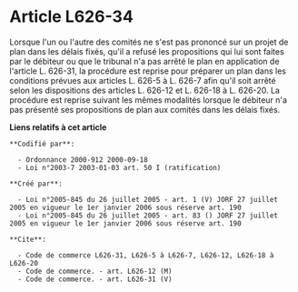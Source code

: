# Article L626-34

Lorsque l'un ou l'autre des comités ne s'est pas prononcé sur un projet de plan dans les délais fixés, qu'il a refusé les
propositions qui lui sont faites par le débiteur ou que le tribunal n'a pas arrêté le plan en application de l'article L.
626-31, la procédure est reprise pour préparer un plan dans les conditions prévues aux articles L. 626-5 à L. 626-7 afin
qu'il soit arrêté selon les dispositions des articles L. 626-12 et L. 626-18 à L. 626-20. La procédure est reprise suivant
les mêmes modalités lorsque le débiteur n'a pas présenté ses propositions de plan aux comités dans les délais fixés.

**Liens relatifs à cet article**

	**Codifié par**:

	  - Ordonnance 2000-912 2000-09-18
	  - Loi n°2003-7 2003-01-03 art. 50 I (ratification)

	**Créé par**:

	  - Loi n°2005-845 du 26 juillet 2005 - art. 1 (V) JORF 27 juillet 2005 en vigueur le 1er janvier 2006 sous réserve art. 190
	  - Loi n°2005-845 du 26 juillet 2005 - art. 83 () JORF 27 juillet 2005 en vigueur le 1er janvier 2006 sous réserve art. 190

	**Cite**:

	  - Code de commerce L626-31, L626-5 à L626-7, L626-12, L626-18 à L626-20
	  - Code de commerce. - art. L626-12 (M)
	  - Code de commerce. - art. L626-31 (V)
